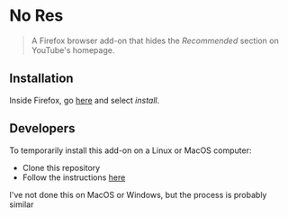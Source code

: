 # No Res

> A Firefox browser add-on that hides the _Recommended_ section on YouTube's homepage.


## Installation

Inside Firefox, go [here]() and select _install_.


## Developers

To temporarily install this add-on on a Linux or MacOS computer:

* Clone this repository
* Follow the instructions [here](https://developer.mozilla.org/en-US/Add-ons/WebExtensions/Your_first_WebExtension#Installing)

I've not done this on MacOS or Windows, but the process is probably similar
